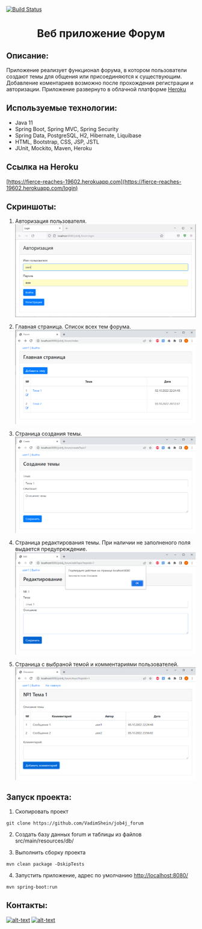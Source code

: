 [![Build Status](https://app.travis-ci.com/VadimShein/job4j_forum.svg?branch=master)](https://app.travis-ci.com/VadimShein/job4j_forum)

# <p align="center">Веб приложение Форум</p>

## Описание:
Приложение реализует функционал форума, в котором пользователи создают темы для общения или присоединяются к существующим.
Добавление коментариев возможно после прохождения регистрации и авторизации.
Приложение развернуто в облачной платформе [Heroku](https://fierce-reaches-19602.herokuapp.com/login)

## Используемые технологии:
* Java 11
* Spring Boot, Spring MVC, Spring Security
* Spring Data, PostgreSQL, H2, Hibernate, Liquibase
* HTML, Bootstrap, CSS, JSP, JSTL
* JUnit, Mockito, Maven, Heroku


## Ссылка на Heroku
[https://fierce-reaches-19602.herokuapp.com](https://fierce-reaches-19602.herokuapp.com/login)


## Скриншоты:
1. Авторизация пользователя.
![ScreenShot](./images/image1.PNG)

2. Главная страница. Список всех тем форума.
![ScreenShot](./images/image2.PNG)

3. Страница создания темы.
![ScreenShot](./images/image3.PNG)

4. Страница редактирования темы. При наличии не заполненого поля выдается предупреждение.
![ScreenShot](./images/image4.PNG)

5. Страница с выбраной темой и комментариями пользователей.
![ScreenShot](./images/image5.PNG)


## Запуск проекта:
1. Скопировать проект 
```
git clone https://github.com/VadimShein/job4j_forum
```

2. Создать базу данных forum и таблицы из файлов src/main/resources/db/

3. Выполнить сборку проекта 
```
mvn clean package -DskipTests
```

4. Запустить приложение, адрес по умолчанию  [http://localhost:8080/](http://localhost:8080/)
```
mvn spring-boot:run
```

## Контакты:
[![alt-text](https://img.shields.io/badge/-telegram-grey?style=flat&logo=telegram&logoColor=white)](https://t.me/SheinVadim)
[![alt-text](https://img.shields.io/badge/@%20email-005FED?style=flat&logo=mail&logoColor=white)](mailto:shein.v94@mail.ru)
